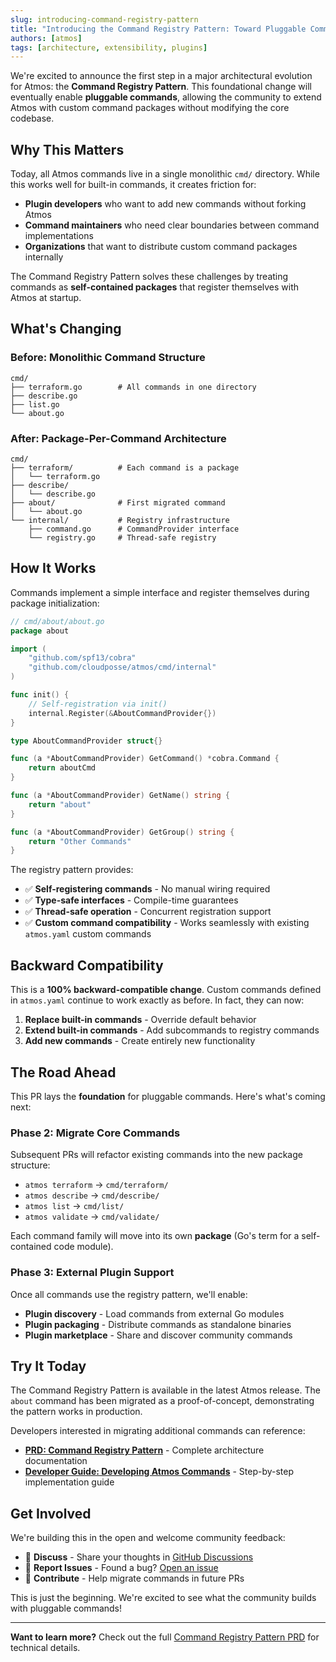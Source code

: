 ```yaml
---
slug: introducing-command-registry-pattern
title: "Introducing the Command Registry Pattern: Toward Pluggable Commands"
authors: [atmos]
tags: [architecture, extensibility, plugins]
---
```


We're excited to announce the first step in a major architectural evolution for Atmos: the **Command Registry Pattern**. This foundational change will eventually enable **pluggable commands**, allowing the community to extend Atmos with custom command packages without modifying the core codebase.

<!-- truncate -->

## Why This Matters

Today, all Atmos commands live in a single monolithic `cmd/` directory. While this works well for built-in commands, it creates friction for:

- **Plugin developers** who want to add new commands without forking Atmos
- **Command maintainers** who need clear boundaries between command implementations
- **Organizations** that want to distribute custom command packages internally

The Command Registry Pattern solves these challenges by treating commands as **self-contained packages** that register themselves with Atmos at startup.

## What's Changing

### Before: Monolithic Command Structure

```
cmd/
├── terraform.go        # All commands in one directory
├── describe.go
├── list.go
└── about.go
```

### After: Package-Per-Command Architecture

```
cmd/
├── terraform/          # Each command is a package
│   └── terraform.go
├── describe/
│   └── describe.go
├── about/              # First migrated command
│   └── about.go
└── internal/           # Registry infrastructure
    ├── command.go      # CommandProvider interface
    └── registry.go     # Thread-safe registry
```

## How It Works

Commands implement a simple interface and register themselves during package initialization:

```go
// cmd/about/about.go
package about

import (
    "github.com/spf13/cobra"
    "github.com/cloudposse/atmos/cmd/internal"
)

func init() {
    // Self-registration via init()
    internal.Register(&AboutCommandProvider{})
}

type AboutCommandProvider struct{}

func (a *AboutCommandProvider) GetCommand() *cobra.Command {
    return aboutCmd
}

func (a *AboutCommandProvider) GetName() string {
    return "about"
}

func (a *AboutCommandProvider) GetGroup() string {
    return "Other Commands"
}
```

The registry pattern provides:
- ✅ **Self-registering commands** - No manual wiring required
- ✅ **Type-safe interfaces** - Compile-time guarantees
- ✅ **Thread-safe operation** - Concurrent registration support
- ✅ **Custom command compatibility** - Works seamlessly with existing `atmos.yaml` custom commands

## Backward Compatibility

This is a **100% backward-compatible change**. Custom commands defined in `atmos.yaml` continue to work exactly as before. In fact, they can now:

1. **Replace built-in commands** - Override default behavior
2. **Extend built-in commands** - Add subcommands to registry commands
3. **Add new commands** - Create entirely new functionality

## The Road Ahead

This PR lays the **foundation** for pluggable commands. Here's what's coming next:

### Phase 2: Migrate Core Commands
Subsequent PRs will refactor existing commands into the new package structure:
- `atmos terraform` → `cmd/terraform/`
- `atmos describe` → `cmd/describe/`
- `atmos list` → `cmd/list/`
- `atmos validate` → `cmd/validate/`

Each command family will move into its own **package** (Go's term for a self-contained code module).

### Phase 3: External Plugin Support
Once all commands use the registry pattern, we'll enable:
- **Plugin discovery** - Load commands from external Go modules
- **Plugin packaging** - Distribute commands as standalone binaries
- **Plugin marketplace** - Share and discover community commands

## Try It Today

The Command Registry Pattern is available in the latest Atmos release. The `about` command has been migrated as a proof-of-concept, demonstrating the pattern works in production.

Developers interested in migrating additional commands can reference:
- **[PRD: Command Registry Pattern](https://github.com/cloudposse/atmos/blob/main/docs/prd/command-registry-pattern.md)** - Complete architecture documentation
- **[Developer Guide: Developing Atmos Commands](https://github.com/cloudposse/atmos/blob/main/docs/developing-atmos-commands.md)** - Step-by-step implementation guide

## Get Involved

We're building this in the open and welcome community feedback:
- 💬 **Discuss** - Share your thoughts in [GitHub Discussions](https://github.com/cloudposse/atmos/discussions)
- 🐛 **Report Issues** - Found a bug? [Open an issue](https://github.com/cloudposse/atmos/issues)
- 🚀 **Contribute** - Help migrate commands in future PRs

This is just the beginning. We're excited to see what the community builds with pluggable commands!

---

**Want to learn more?** Check out the full [Command Registry Pattern PRD](https://github.com/cloudposse/atmos/blob/main/docs/prd/command-registry-pattern.md) for technical details.

